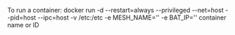 To run a container: docker run -d --restart=always --privileged --net=host --pid=host --ipc=host -v /etc:/etc -e MESH_NAME='' -e BAT_IP='' container name or ID

